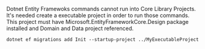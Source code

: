 Dotnet Entity Framewoks commands cannot run into Core Library Projects. It's needed create a executable project in order to run those commands. This project must have Microsoft.EntityFrameworkCore.Design package installed and Domain and Data project referenced.

`dotnet ef migrations add Init --startup-project ../MyExecutableProject`